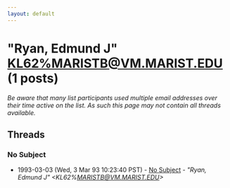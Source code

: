 ```yaml
---
layout: default
---
```


# "Ryan, Edmund J" <KL62%MARISTB@VM.MARIST.EDU> (1 posts)

_Be aware that many list participants used multiple email addresses over their time active on the list. As such this page may not contain all threads available._

## Threads

### No Subject
+ 1993-03-03 (Wed, 3 Mar 93 10:23:40 PST) - [No Subject](/archive/1993/03/92c478abd1c60c356116294fab60bb3b3055377895bd82c6c4d9b1bd24b1ff29) - _"Ryan, Edmund J" \<KL62%MARISTB@VM.MARIST.EDU\>_


